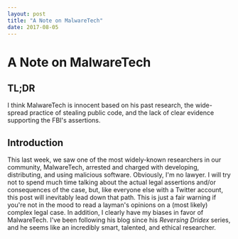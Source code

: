 ```yaml
---
layout: post
title: "A Note on MalwareTech"
date: 2017-08-05
---
```

# A Note on MalwareTech

## TL;DR
I think MalwareTech is innocent based on his past research, the wide-spread practice of stealing public code, and the lack of clear evidence supporting the FBI's assertions.

## Introduction
This last week, we saw one of the most widely-known researchers in our community, MalwareTech, arrested and charged with developing, distributing, and using malicious software. Obviously, I'm no lawyer. I will try not to spend much time talking about the actual legal assertions and/or consequences of the case, but, like everyone else with a Twitter account, this post will inevitably lead down that path. This is just a fair warning if you're not in the mood to read a layman's opinions on a (most likely) complex legal case. In addition, I clearly have my biases in favor of MalwareTech. I've been following his blog since his _Reversing Dridex_ series, and he seems like an incredibly smart, talented, and ethical researcher.